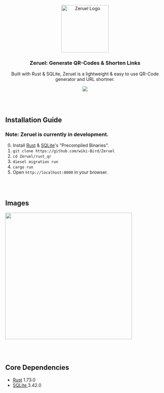 <p align="center"><a href="#" target="_blank" rel="noreferrer noopener"><img width="150" alt="Zeruel Logo" src="https://media.discordapp.net/attachments/590667063165583409/1131711335634321419/Zeruallogoo2.png"></a></p>


<h3 align="center"> Zeruel: Generate QR-Codes & Shorten Links</h3>

<p align="center">Built with Rust & SQLite, Zeruel is a lightweight & easy to use QR-Code generator and URL shortner.</p>
<div align="center">
  <img src="https://github.com/wiki-Bird/Zeruel/actions/workflows/rust.yml/badge.svg">
  
</div>

<br/><br/>
## Installation Guide
### Note: Zeruel is currently in development.

0. Install <a href="https://www.rust-lang.org/learn/get-started" rel="noreferrer noopener">Rust</a> & <a href="https://www.sqlite.org/download.html" rel="noreferrer noopener">SQLite</a>'s "Precompiled Binaries". 
1. `git clone https://github.com/wiki-Bird/Zeruel`
2. `cd Zeruel/rust_qr`
3. `diesel migration run`
4. `cargo run`
5. Open `http://localhost:8000` in your browser.

<br/><br/>
## Images

<a href="https://media.discordapp.net/attachments/590667063165583409/1131709432569548830/image.png?width=1360&height=702" target="_blank" rel="noreferrer noopener"><img width="400" src="https://media.discordapp.net/attachments/590667063165583409/1131709432569548830/image.png"></a>

<br/><br/>
## Core Dependencies
<ul>
  <li><a href="https://www.rust-lang.org" rel="noreferrer noopener">Rust</a> 1.73.0
  </li>
  <li><a href="https://www.sqlite.org/download.html" rel="noreferrer noopener">SQLite </a>3.42.0</li>
</ul> 
